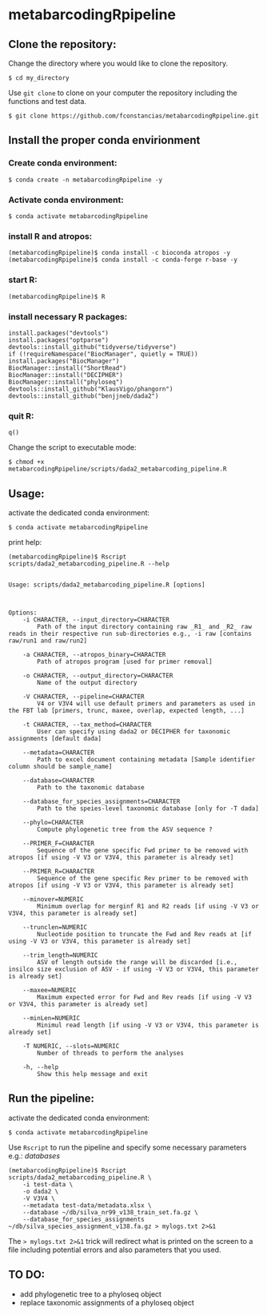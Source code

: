 # metabarcodingRpipeline

## Clone the repository:

Change the directory where you would like to clone the repository.

	$ cd my_directory

Use ``git clone`` to clone on your computer the repository including the functions and test data.

	$ git clone https://github.com/fconstancias/metabarcodingRpipeline.git


## Install the proper conda envirionment
### Create conda environment:
	$ conda create -n metabarcodingRpipeline -y
### Activate conda environment:
	$ conda activate metabarcodingRpipeline
### install R and atropos:
	(metabarcodingRpipeline)$ conda install -c bioconda atropos -y
	(metabarcodingRpipeline)$ conda install -c conda-forge r-base -y
### start R:
	(metabarcodingRpipeline)$ R
### install necessary R packages:
	install.packages("devtools")
	install.packages("optparse")
	devtools::install_github("tidyverse/tidyverse")
	if (!requireNamespace("BiocManager", quietly = TRUE))
	install.packages("BiocManager")
	BiocManager::install("ShortRead")
	BiocManager::install("DECIPHER")
	BiocManager::install("phyloseq")
	devtools::install_github("KlausVigo/phangorn")
	devtools::install_github("benjjneb/dada2")
### quit R:
	q()
	
Change the script to executable mode:

	$ chmod +x metabarcodingRpipeline/scripts/dada2_metabarcoding_pipeline.R

## Usage:


activate the dedicated conda environment:

	$ conda activate metabarcodingRpipeline

print help:
	
	(metabarcodingRpipeline)$ Rscript scripts/dada2_metabarcoding_pipeline.R --help


	Usage: scripts/dada2_metabarcoding_pipeline.R [options]
	

	
	Options:
		-i CHARACTER, --input_directory=CHARACTER
			Path of the input directory containing raw _R1_ and _R2_ raw reads in their respective run sub-directories e.g., -i raw [contains raw/run1 and raw/run2]
		
		-a CHARACTER, --atropos_binary=CHARACTER
			Path of atropos program [used for primer removal]
	
		-o CHARACTER, --output_directory=CHARACTER
			Name of the output directory
	
		-V CHARACTER, --pipeline=CHARACTER
			V4 or V3V4 will use default primers and parameters as used in the FBT lab [primers, trunc, maxee, overlap, expected length, ...]
	
		-t CHARACTER, --tax_method=CHARACTER
			User can specify using dada2 or DECIPHER for taxonomic assignments [default dada]
	
		--metadata=CHARACTER
			Path to excel document containing metadata [Sample identifier column should be sample_name]
	
		--database=CHARACTER
			Path to the taxonomic database
	
		--database_for_species_assignments=CHARACTER
			Path to the speies-level taxonomic database [only for -T dada]
	
		--phylo=CHARACTER
			Compute phylogenetic tree from the ASV sequence ?
	
		--PRIMER_F=CHARACTER
			Sequence of the gene specific Fwd primer to be removed with atropos [if using -V V3 or V3V4, this parameter is already set]
	
		--PRIMER_R=CHARACTER
			Sequence of the gene specific Rev primer to be removed with atropos [if using -V V3 or V3V4, this parameter is already set]
	
		--minover=NUMERIC
			Minimum overlap for merginf R1 and R2 reads [if using -V V3 or V3V4, this parameter is already set]
	
		--trunclen=NUMERIC
			Nucleotide position to truncate the Fwd and Rev reads at [if using -V V3 or V3V4, this parameter is already set]
	
		--trim_length=NUMERIC
			ASV of length outside the range will be discarded [i.e., insilco size exclusion of ASV - if using -V V3 or V3V4, this parameter is already set]
	
		--maxee=NUMERIC
			Maximum expected error for Fwd and Rev reads [if using -V V3 or V3V4, this parameter is already set]
	
		--minLen=NUMERIC
			Minimul read length [if using -V V3 or V3V4, this parameter is already set]
	
		-T NUMERIC, --slots=NUMERIC
			Number of threads to perform the analyses
	
		-h, --help
			Show this help message and exit

## Run the pipeline:

activate the dedicated conda environment:

	$ conda activate metabarcodingRpipeline


Use ``Rscript`` to run the pipeline and specify some necessary parameters e.g.: *databases*

	(metabarcodingRpipeline)$ Rscript scripts/dada2_metabarcoding_pipeline.R \
		-i test-data \
		-o dada2 \
		-V V3V4 \
		--metadata test-data/metadata.xlsx \
		--database ~/db/silva_nr99_v138_train_set.fa.gz \
		--database_for_species_assignments ~/db/silva_species_assignment_v138.fa.gz > mylogs.txt 2>&1
		
The ``> mylogs.txt 2>&1`` trick will redirect what is printed on the screen to a file including potential errors and also parameters that you used.

## TO DO:

- add phylogenetic tree to a phyloseq object
- replace taxonomic assignments of a phyloseq object